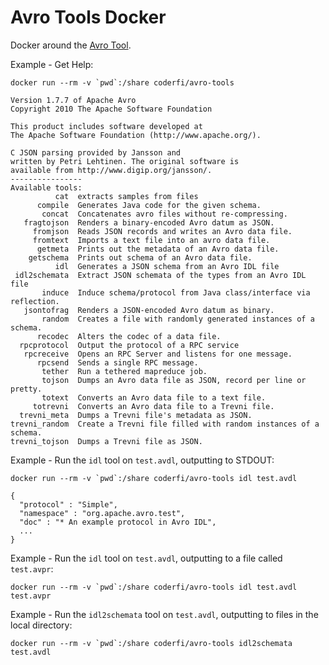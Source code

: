 Avro Tools Docker
=================

Docker around the [Avro Tool](http://avro.apache.org/docs/1.7.7).

Example - Get Help:

    docker run --rm -v `pwd`:/share coderfi/avro-tools

    Version 1.7.7 of Apache Avro
    Copyright 2010 The Apache Software Foundation

    This product includes software developed at
    The Apache Software Foundation (http://www.apache.org/).

    C JSON parsing provided by Jansson and
    written by Petri Lehtinen. The original software is
    available from http://www.digip.org/jansson/.
    ----------------
    Available tools:
              cat  extracts samples from files
          compile  Generates Java code for the given schema.
           concat  Concatenates avro files without re-compressing.
       fragtojson  Renders a binary-encoded Avro datum as JSON.
         fromjson  Reads JSON records and writes an Avro data file.
         fromtext  Imports a text file into an avro data file.
          getmeta  Prints out the metadata of an Avro data file.
        getschema  Prints out schema of an Avro data file.
              idl  Generates a JSON schema from an Avro IDL file
     idl2schemata  Extract JSON schemata of the types from an Avro IDL file
           induce  Induce schema/protocol from Java class/interface via reflection.
       jsontofrag  Renders a JSON-encoded Avro datum as binary.
           random  Creates a file with randomly generated instances of a schema.
          recodec  Alters the codec of a data file.
      rpcprotocol  Output the protocol of a RPC service
       rpcreceive  Opens an RPC Server and listens for one message.
          rpcsend  Sends a single RPC message.
           tether  Run a tethered mapreduce job.
           tojson  Dumps an Avro data file as JSON, record per line or pretty.
           totext  Converts an Avro data file to a text file.
         totrevni  Converts an Avro data file to a Trevni file.
      trevni_meta  Dumps a Trevni file's metadata as JSON.
    trevni_random  Create a Trevni file filled with random instances of a schema.
    trevni_tojson  Dumps a Trevni file as JSON.

Example - Run the `idl` tool on `test.avdl`, outputting to STDOUT:

    docker run --rm -v `pwd`:/share coderfi/avro-tools idl test.avdl

    {
      "protocol" : "Simple",
      "namespace" : "org.apache.avro.test",
      "doc" : "* An example protocol in Avro IDL",
      ...
    }

Example - Run the `idl` tool on `test.avdl`, outputting to a file called `test.avpr`:

    docker run --rm -v `pwd`:/share coderfi/avro-tools idl test.avdl test.avpr

Example - Run the `idl2schemata` tool on `test.avdl`, outputting to files in the local directory:

    docker run --rm -v `pwd`:/share coderfi/avro-tools idl2schemata test.avdl
